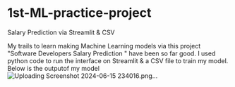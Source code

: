 # 1st-ML-practice-project
Salary Prediction via Streamlit &amp; CSV

My trails to learn making Machine Learning models via this project "Software Developers Salary Prediction " have been so far good.
I used python code to run the interface on Streamlit & a CSV file to train my model.
Below is the outputof my model
![Uploading Screenshot 2024-06-15 234016.png…]()

